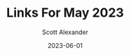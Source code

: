 ---
layout: podcast
title: "Links For May 2023"
author: Scott Alexander
description: https://astralcodexten.substack.com/p/links-for-may-2023
date: 2023-06-01
length: 4151718
duration: 1038
guid: links-for-may-2023
---
